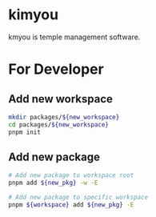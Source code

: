 # kimyou

kmyou is temple management software.

# For Developer

## Add new workspace

```bash
mkdir packages/${new_workspace}
cd packages/${new_workspace}
pnpm init
```

## Add new package

```bash
# Add new package to workspace root
pnpm add ${new_pkg} -w -E

# Add new package to specific workspace
pnpm ${workspace} add ${new_pkg} -E
```
